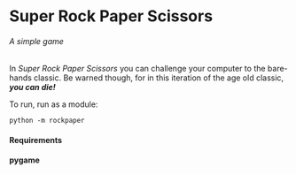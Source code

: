 # Super Rock Paper Scissors
###### A simple game
In _Super Rock Paper Scissors_ you can challenge your computer to the bare-hands classic.
Be warned though, for in this iteration of the age old classic, _**you can die!**_

To run, run as a module:
```
python -m rockpaper
```

#### Requirements
**pygame**
